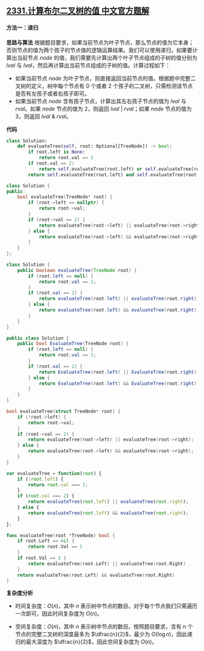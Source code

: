 ## [2331.计算布尔二叉树的值 中文官方题解](https://leetcode.cn/problems/evaluate-boolean-binary-tree/solutions/100000/ji-suan-bu-er-er-cha-shu-de-zhi-by-leetc-4g8f)

#### 方法一：递归

**思路与算法**
根据题目要求，如果当前节点为叶子节点，那么节点的值为它本身；否则节点的值为两个孩子的节点值的逻辑运算结果。我们可以使用递归，如果要计算出当前节点 $\textit{node}$ 的值，我们需要先计算出两个叶子节点组成的子树的值分别为 $\textit{lval}$ 与 $\textit{lval}$，然后再计算出当前节点组成的子树的值。计算过程如下：
+ 如果当前节点 $\textit{node}$ 为叶子节点，则直接返回当前节点的值。根据题中完整二叉树的定义，树中每个节点有 $0$ 个或者 $2$ 个孩子的二叉树，只需检测该节点是否有左孩子或者右孩子即可。
+ 如果当前节点 $\textit{node}$ 含有孩子节点，计算出其左右孩子节点的值为 $\textit{lval}$ 与 $\textit{rval}$。如果 $\textit{node}$ 节点的值为 $2$，则返回 $\textit{lval} ~|~ \textit{rval}$；如果 $\textit{node}$ 节点的值为 $3$，则返回 $\textit{lval} ~\&~ \textit{rval}$。

**代码**

```Python [sol1-Python3]
class Solution:
    def evaluateTree(self, root: Optional[TreeNode]) -> bool:
        if root.left is None:
            return root.val == 1
        if root.val == 2:
            return self.evaluateTree(root.left) or self.evaluateTree(root.right)
        return self.evaluateTree(root.left) and self.evaluateTree(root.right)
```

```C++ [sol1-C++]
class Solution {
public:
    bool evaluateTree(TreeNode* root) {
        if (root->left == nullptr) {
            return root->val;
        } 
        if (root->val == 2) {
            return evaluateTree(root->left) || evaluateTree(root->right);
        } else {
            return evaluateTree(root->left) && evaluateTree(root->right);
        }
    }
};
```

```Java [sol1-Java]
class Solution {
    public boolean evaluateTree(TreeNode root) {
        if (root.left == null) {
            return root.val == 1;
        } 
        if (root.val == 2) {
            return evaluateTree(root.left) || evaluateTree(root.right);
        } else {
            return evaluateTree(root.left) && evaluateTree(root.right);
        }
    }
}
```

```C# [sol1-C#]
public class Solution {
    public bool EvaluateTree(TreeNode root) {
        if (root.left == null) {
            return root.val == 1;
        } 
        if (root.val == 2) {
            return EvaluateTree(root.left) || EvaluateTree(root.right);
        } else {
            return EvaluateTree(root.left) && EvaluateTree(root.right);
        }
    }
}
```

```C [sol1-C]
bool evaluateTree(struct TreeNode* root) {
    if (!root->left) {
        return root->val;
    } 
    if (root->val == 2) {
        return evaluateTree(root->left) || evaluateTree(root->right);
    } else {
        return evaluateTree(root->left) && evaluateTree(root->right);
    }
}
```

```JavaScript [sol1-JavaScript]
var evaluateTree = function(root) {
    if (!root.left) {
        return root.val === 1;
    } 
    if (root.val === 2) {
        return evaluateTree(root.left) || evaluateTree(root.right);
    } else {
        return evaluateTree(root.left) && evaluateTree(root.right);
    }
};
```

```go [sol1-Golang]
func evaluateTree(root *TreeNode) bool {
	if root.Left == nil {
		return root.Val == 1
	}
	if root.Val == 2 {
		return evaluateTree(root.Left) || evaluateTree(root.Right)
	}
	return evaluateTree(root.Left) && evaluateTree(root.Right)
}
```

**复杂度分析**

- 时间复杂度：$O(n)$，其中 $n$ 表示树中节点的数目。对于每个节点我们只需遍历一次即可，因此时间复杂度为 $O(n)$。

- 空间复杂度：$O(n)$，其中 $n$ 表示树中节点的数目。按照题目要求，含有 $n$ 个节点的完整二叉树的深度最多为 $\dfrac{n}{2}$，最少为 $O(\log n)$，因此递归的最大深度为 $\dfrac{n}{2}$，因此空间复杂度为 $O(n)$。